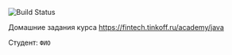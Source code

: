 ![Build Status](https://github.com/svp8/tinkoff/actions/workflows/build.yml/badge.svg)

Домашние задания курса https://fintech.tinkoff.ru/academy/java

Студент: `ФИО`
